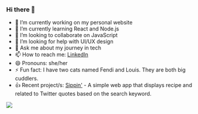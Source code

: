 ### Hi there 👋

<!-- **bellesune/bellesune** is a ✨ _special_ ✨ repository because its `README.md` (this file) appears on your GitHub profile. -->

- 🔭 I’m currently working on my personal website
- 🌱 I’m currently learning React and Node.js
- 👯 I’m looking to collaborate on JavaScript 
- 🤔 I’m looking for help with UI/UX design
- 💬 Ask me about my journey in tech
- 📫 How to reach me: [LinkedIn](https://www.linkedin.com/in/sunebelle/)
- 😄 Pronouns: she/her
- ⚡ Fun fact: I have two cats named Fendi and Louis. They are both big cuddlers.
- 👍 Recent project/s: [Sippin'](https://sippincocktails.herokuapp.com/) - A simple web app that displays recipe and related to Twitter quotes based on the search keyword. 


<img align="center" src="https://github-readme-stats.vercel.app/api/top-langs/?username=bellesune&theme=buefy" />
